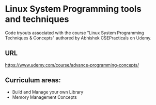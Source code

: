 # Linux System Programming tools and techniques
Code tryouts associated with the course "Linux System Programming Techniques &amp; Concepts" authored by Abhishek CSEPracticals on Udemy.

## URL
 https://www.udemy.com/course/advance-programming-concepts/


## Curriculum areas:
*  Build and Manage your own Library
* Memory Management Concepts

